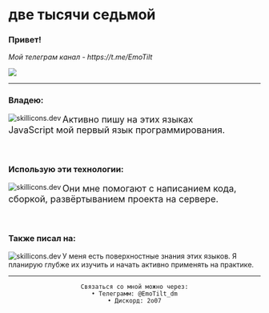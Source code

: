 <h1 align="left">две тысячи седьмой</h1>
<h3>Привет!</h3>
<p>
<i>Мой телеграм канал - https://t.me/EmoTilt</i>
</p>
<img src="https://count.getloli.com/get/@:EmoTilt?theme=asoul">
<hr>
    <div>
        <h3>Владею:</h3>
        <img src="https://skillicons.dev/icons?i=js,ts,bash&theme=dark" align="left" alt="skillicons.dev">
        <p style="font-size: 18px">Активно пишу на этих языках<br>JavaScript мой первый язык программирования.</p>
    </div>
    <br>
    <div>
        <h3>Использую эти технологии:</h3>
        <img src="https://skillicons.dev/icons?i=react,gulp,docker,nginx&theme=dark" align="left" alt="skillicons.dev">
        <p style="font-size: 18px">Они мне помогают с написанием кода, сборкой, развёртыванием проекта на сервере.</p>
    </div>
    <br>
    <div>
        <h3>Также писал на:</h3>
        <img src="https://skillicons.dev/icons?i=java,python,cs&perline=6&theme=dark" align="left" alt="skillicons.dev">
        <p>У меня есть поверхностные знания этих языков. Я планирую глубже их изучить и начать активно применять на практике.</p>
    </div>
<hr>
<div align="center">
    
    Связаться со мной можно через:
    • Телеграмм: @EmoTilt_dm
    • Дискорд: 2o07
</div>

